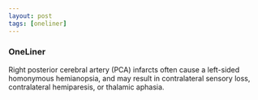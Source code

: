```yaml
---
layout: post
tags: [oneliner]
---
```



### OneLiner

Right posterior cerebral artery (PCA) infarcts often cause a left-sided homonymous hemianopsia, and may result in contralateral sensory loss, contralateral hemiparesis, or thalamic aphasia.
